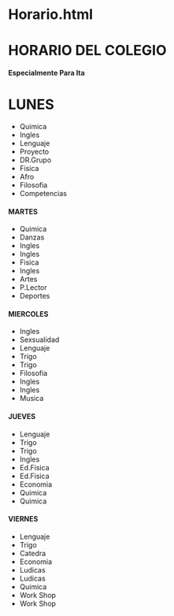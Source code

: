 # Horario.html
<!DOCTYPE html>
<html lang="en">
<head>
    <meta charset="UTF-8">
    <meta name="viewport" content="width=device-width, initial-scale=1.0">
    <title>Horario Del Colegio</title>
</head>
<body>
    <h1>HORARIO DEL COLEGIO</h1>
    <h4>Especialmente Para Ita</h4>
    <h1>LUNES</h1>
    <ul>
        <li>Quimica</li>
        <li>Ingles</li>
        <li>Lenguaje</li>
        <li>Proyecto</li>
        <li>DR.Grupo</li>
        <li>Fisica</li>
        <li>Afro</li>
        <li>Filosofia</li>
        <li>Competencias</li>
    </ul>
    <h4>MARTES</h4>
    <ul>
        <li>Quimica</li>
        <li>Danzas</li>
        <li>Ingles</li>
        <li>Ingles</li>
        <li>Fisica</li>
        <li>Ingles</li>
        <li>Artes</li>
        <li>P.Lector</li>
        <li>Deportes</li>
    </ul>
    <h4>MIERCOLES</h4>
    <ul>
        <li>Ingles</li>
        <li>Sexsualidad</li>
        <li>Lenguaje</li>
        <li>Trigo</li>
        <li>Trigo</li>
        <li>Filosofia</li>
        <li>Ingles</li>
        <li>Ingles</li>
        <li>Musica</li>
    </ul>
    <h4>JUEVES</h4>
    <ul>
        <li>Lenguaje</li>
        <li>Trigo</li>
        <li>Trigo</li>
        <li>Ingles</li>
        <li>Ed.Fisica</li>
        <li>Ed.Fisica</li>
        <li>Economia</li>
        <li>Quimica</li>
        <li>Quimica</li>
    </ul>
    <h4>VIERNES</h4>
    <ul>
        <li>Lenguaje</li>
        <li>Trigo</li>
        <li>Catedra</li>
        <li>Economia</li>
        <li>Ludicas</li>
        <li>Ludicas</li>
        <li>Quimica</li>
        <li>Work Shop</li>
        <li>Work Shop</li>
    </ul>
</body>
</html>
